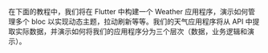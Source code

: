 在下面的教程中，我们将在 Flutter 中构建一个 Weather 应用程序，演示如何管理多个 bloc 以实现动态主题，拉动刷新等等。我们的天气应用程序将从 API 中提取实际数据，并演示如何将我们的应用程序分为三个层次（数据，业务逻辑和演示）。
